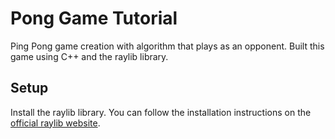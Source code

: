 # Pong Game Tutorial

Ping Pong game creation with algorithm that plays as an opponent. Built this game using C++ and the raylib library.

## Setup
Install the raylib library. You can follow the installation instructions on the [official raylib website](https://www.raylib.com/).


